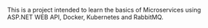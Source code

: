 This is a project intended to learn the basics of Microservices using ASP.NET WEB API, Docker, Kubernetes and RabbitMQ.
